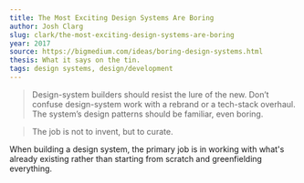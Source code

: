 ```yaml
---
title: The Most Exciting Design Systems Are Boring
author: Josh Clarg
slug: clark/the-most-exciting-design-systems-are-boring
year: 2017
source: https://bigmedium.com/ideas/boring-design-systems.html
thesis: What it says on the tin.
tags: design systems, design/development
---
```


> Design-system builders should resist the lure of the new. Don’t confuse design-system work with a rebrand or a tech-stack overhaul. The system’s design patterns should be familiar, even boring.

> The job is not to invent, but to curate.

When building a design system, the primary job is in working with what's already existing rather than starting from scratch and greenfielding everything.